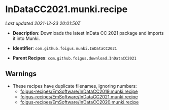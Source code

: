 # InDataCC2021.munki.recipe

_Last updated 2021-12-23 20:01:50Z_

- **Description**: Downloads the latest InData CC 2021 package and imports it into Munki.

- **Identifier**: `com.github.foigus.munki.InDataCC2021`

- **Parent Recipes**: `com.github.foigus.download.InDataCC2021`


## Warnings

- These recipes have duplicate filenames, ignoring numbers:
    - [foigus-recipes/EmSoftware/InDataCC2019.munki.recipe](/autopkg-dupe-tracker/foigus-recipes/EmSoftware/InDataCC2019.munki.recipe)
    - [foigus-recipes/EmSoftware/InDataCC2021.munki.recipe](/autopkg-dupe-tracker/foigus-recipes/EmSoftware/InDataCC2021.munki.recipe)
    - [foigus-recipes/EmSoftware/InDataCC2020.munki.recipe](/autopkg-dupe-tracker/foigus-recipes/EmSoftware/InDataCC2020.munki.recipe)